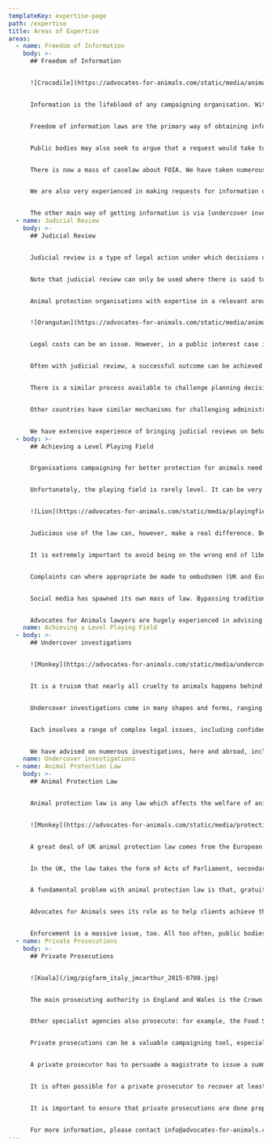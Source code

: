 ```yaml
---
templateKey: expertise-page
path: /expertise
title: Areas of Expertise
areas:
  - name: Freedom of Information
    body: >-
      ## Freedom of Information


      ![Crocodile](https://advocates-for-animals.com/static/media/animal3.12bca2a3.jpg)


      Information is the lifeblood of any campaigning organisation. Without information to influence the public and politicians, change cannot be effected. This is particularly important with animal cruelty, most of which takes place behind closed doors. And, of course, animals cannot articulate what is done to them.


      Freedom of information laws are the primary way of obtaining information held by public bodies. In England, Wales and Northern Ireland, the Freedom of Information Act 2000 creates a right to information on request (there is similar legislation in Scotland). There are a number of exemptions, covering matters such as confidentiality, safety and the development of policy. A number of other laws also contain prohibitions on disclosure. Many of the exemptions are qualified, which means that, even if they apply, the public interest may require disclosure.


      Public bodies may also seek to argue that a request would take too long to deal with or is otherwise ‘vexatious’, but there are limits to both of these.


      There is now a mass of caselaw about FOIA. We have taken numerous cases on behalf of animal protection organisations, with a high degree of success. How requests are worded is extremely important and it is also essential to be able to assess whether a public body is justified in refusing to disclose information.


      We are also very experienced in making requests for information of EU institutions and governments around the world.


      The other main way of getting information is via [undercover investigations](https://advocates-for-animals.com/expertise/undercover-investigations)
  - name: Judicial Review
    body: >-
      ## Judicial Review


      Judicial review is a type of legal action under which decisions of ministers and other public officials can be challenged. It is the means by which the judiciary ensures that public bodies keep within the law. As such, it is a vital tool in a democracy and there have been many famous cases, including recently the successful challenge to the Government’s attempt to circumvent Parliament over the Brexit Article 50 process. ‘Decision’ is interpreted broadly, such that (for example) a failure to make a decision can be challenged, as can secondary legislation falling outside the ambit of an Act of Parliament.


      Note that judicial review can only be used where there is said to be an error of law. You cannot normally challenge a finding of fact or the way a public body has exercised a discretion or judgement entrusted to it by Parliament. However, you can do so if the finding of fact etc is unsupported by evidence or the public body has failed to take into account a material consideration (or taken into account an immaterial consideration). Procedural irregularity can also be challenged, such as a failure to consult properly or give adequate reasons.


      Animal protection organisations with expertise in a relevant area will usually be accorded standing to bring a case and they may also be allowed to intervene in a case brought by someone else. In these ways, the animals’ voice can be heard. There are strict time limits for bringing a case.


      ![Orangutan](https://advocates-for-animals.com/static/media/animal16.fefae6dd.jpg)


      Legal costs can be an issue. However, in a public interest case it is often possible to get a protective costs order, which limits exposure to costs if a case is ultimately unsuccessful.


      Often with judicial review, a successful outcome can be achieved without needing to take a case to a full hearing. Public bodies will frequently concede a point of principle if a case is well-articulated, especially if a judge grants permission for a case to proceed (the first stage in the process). Indeed, they may do so after a pre-action letter. Because public bodies have a duty to be candid, the letter before action can be an useful way of obtaining documents.


      There is a similar process available to challenge planning decisions


      Other countries have similar mechanisms for challenging administrative decisions, some modelled on English judicial review.


      We have extensive experience of bringing judicial reviews on behalf of animal protection organisations as well as other NGOs.
  - body: >-
      ## Achieving a Level Playing Field


      Organisations campaigning for better protection for animals need to get their messages out there. Only thus can the public be informed about how animals area treated and the pressure for change created.


      Unfortunately, the playing field is rarely level. It can be very difficult to get the traditional media interested and, even when it is, facts may be distorted and prominence given to the views of industry and governments. All this reflects where power lies in society: monied interests dominate and the voice of exploited animals reduced to barely a whimper. It is all too common for suffering to be played down and organisations campaigning for greater protection to be misrepresented, even ridiculed.


      ![Lion](https://advocates-for-animals.com/static/media/playingfield.8f534f22.jpg)


      Judicious use of the law can, however, make a real difference. Because of the potential cost, libel proceedings should be considered as a last resort only but sometimes they may have to be contemplated, where an organisation’s reputation has been seriously traduced and loss can be shown. Often, the threat of proceedings can be used to extract a correction, which is usually all an organisation wants.


      It is extremely important to avoid being on the wrong end of libel proceedings. Sadly, there are those who see animal protection organisations as a threat and would like to put them out of business. Accuracy and fact-checking are key. Clearly, too much caution will stifle messaging but there are various techniques which can be used to ensure impact while ensuring that risk is kept to a minimum. It is important to differentiate fact from opinion and, where the latter is based on facts, to make sure that they are accurate.


      Complaints can where appropriate be made to ombudsmen (UK and European), press regulators, the Advertising Standards Authority, the Market Research Society (with misleading opinion polls) and various other bodies. These carry no risk of a legal costs order. It may be necessary to defend a complaint made to the ASA.


      Social media has spawned its own mass of law. Bypassing traditional media can have real benefits but there are pitfalls too.


      Advocates for Animals lawyers are hugely experienced in advising in all these areas. We are happy to review copy prior to publication.
    name: Achieving a Level Playing Field
  - body: >-
      ## Undercover investigations


      ![Monkey](https://advocates-for-animals.com/static/media/undercover.09a65e3a.jpg)


      It is a truism that nearly all cruelty to animals happens behind closed doors. [Freedom of information](https://advocates-for-animals.com/expertise/freedom-of-information) laws and other techniques can help lift the lid but unquestionably the most effective way is via undercover investigations. Undertaken properly, they can be hugely beneficial in advancing animal protection. An image is worth a thousand words and video footage hard to dispute.


      Undercover investigations come in many shapes and forms, ranging from placing an employee with a hidden camera for an extended time, leaving a camera on site for a short period, gathering evidence on a permitted visit and trailing vehicles.


      Each involves a range of complex legal issues, including confidentiality, libel, trespass, copyright and data protection. A targeted company may allege that a criminal offence has been committed. Inevitably, undercover investigations carry risks, but they can be minimised. For example, it is vital to identify prior to launch the public interest in information being available, because that can represent a defence to a breach of confidentiality action. Factual assertions should only be made where they are demonstrably true.


      We have advised on numerous investigations, here and abroad, including animal experiments, the fur trade, live transport and intensive farming and would be happy to assist.
    name: Undercover investigations
  - name: Animal Protection Law
    body: >-
      ## Animal Protection Law


      Animal protection law is any law which affects the welfare of animals. It is distinct from animal health law which is really designed to protect human beings or other animals and the law assigning liability for damage caused by one’s animals, although each of these can have welfare implications too.


      ![Monkey](https://advocates-for-animals.com/static/media/protection.c509be8f.jpg)


      A great deal of UK animal protection law comes from the European Union and that will continue to be the case whatever happens with Brexit. A huge swathe of EU legislation has an impact on animals. There are several other international treaties which affect animals, too, such as the World Trade Organisation, the Convention on the Trade in Endangered Species (CITES), the Convention on the Conservation of European Wildlife and Natural Habitats (the Bern Convention) and the World Organisation for Animal Health (OIE). There is burgeoning caselaw arising out of many of these, some of it highly technical.


      In the UK, the law takes the form of Acts of Parliament, secondary legislation (such as regulations), caselaw, codes of practice and guidance.


      A fundamental problem with animal protection law is that, gratuitous cruelty aside, it seeks to balance the interests of the animal against some human interest. The human interest could be cheap meat, research, entertainment, clothing, religious or cultural tradition. Inevitably, human beings get to decide when their interest trumps that of animal welfare and it is no surprise that welfare is often relegated in importance. This, allied to technological and commercial secrecy, explains the exponential increase in animal suffering at the hands of human beings, despite attitudes being generally more enlightened.


      Advocates for Animals sees its role as to help clients achieve the maximum protection from existing laws and to suggest and draft new laws. We can also help with various parliamentary techniques such as questions and early day motions (or EU equivalents) and in responding to consultations.


      Enforcement is a massive issue, too. All too often, public bodies fail to enforce properly even the inadequate protection given by legislation. There are various ways of ensuring that they do. Or you may need advice about what the law is in a particular area, here or abroad.
  - name: Private Prosecutions
    body: >-
      ## Private Prosecutions


      ![Koala](/img/pigfarm_italy_jmcarthur_2015-0700.jpg)


      The main prosecuting authority in England and Wales is the Crown Prosecution Service (CPS). In Scotland, it is the Prosecutor-Fiscal and in Northern Ireland the Public Prosecution Service. Each of these organisations bring prosecutions on behalf of the state. They are independent of the police, who investigate crimes.


      Other specialist agencies also prosecute: for example, the Food Standards Agency, the Health & Safety Executive (UK) and local Trading Standards (consumer issues, including misleading fur labelling). So do local authorities for a range of offences.


      Private prosecutions can be a valuable campaigning tool, especially on issues where animal protection organisations have greater expertise than the state authorities or may perhaps have conducted an [undercover investigation](https://advocates-for-animals.com/expertise/undercover-investigations) revealing inadequate regulation.


      A private prosecutor has to persuade a magistrate to issue a summons or warrant against the proposed defendant. There must be some evidence indicating that an offence has been committed. The Director of Public Prosecutions (the head of the CPS) can take over a prosecution, and can then discontinue it. In principle, it is possible to [judicially review](https://advocates-for-animals.com/expertise/judicial-review) a decision to discontinue, but in practice that would be difficult unless, perhaps, the decision was overtly political.


      It is often possible for a private prosecutor to recover at least some legal costs, either from central funds or occasionally a convicted defendant.


      It is important to ensure that private prosecutions are done properly, with compelling (admissible) evidence and full disclosure to the defendant, and other procedural requirements followed. If not conducted properly, there is a risk that the defendant may recover costs from the prosecutor. Advocates for Animals can help navigate your way through each step of the process.


      For more information, please contact info@advocates-for-animals.com
---
```

